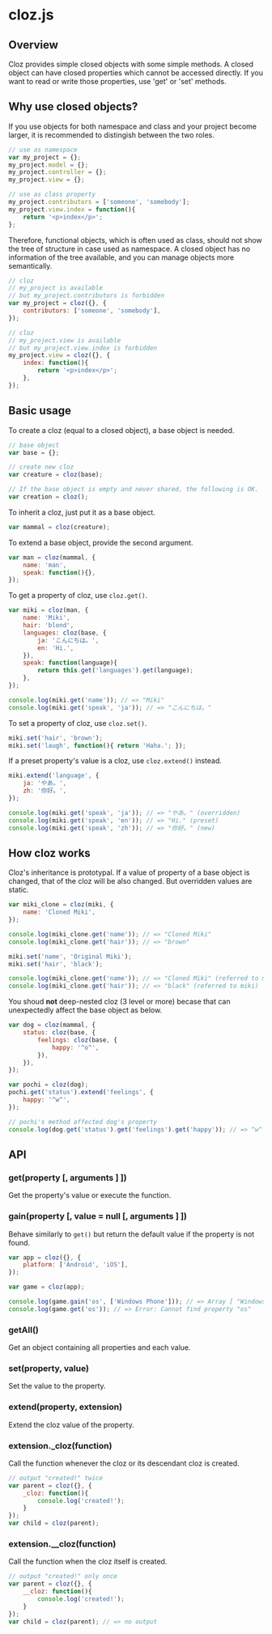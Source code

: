 cloz.js
====

## Overview

Cloz provides simple closed objects with some simple methods.
A closed object can have closed properties which cannot be accessed directly.
If you want to read or write those properties, use 'get' or 'set' methods.

## Why use closed objects?

If you use objects for both namespace and class and your project become larger, it is recommended to distingish between the two roles.

```js
// use as namespace
var my_project = {};
my_project.model = {};
my_project.controller = {};
my_project.view = {};

// use as class property
my_project.contributors = ['someone', 'somebody'];
my_project.view.index = function(){
	return '<p>index</p>';
};
```

Therefore, functional objects, which is often used as class, should not show the tree of structure in case used as namespace.
A closed object has no information of the tree available, and you can manage objects more semantically.

```js
// cloz
// my_project is available
// but my_project.contributors is forbidden
var my_project = cloz({}, {
	contributors: ['someone', 'somebody'],
});

// cloz
// my_project.view is available
// but my_project.view.index is forbidden
my_project.view = cloz({}, {
	index: function(){
		return '<p>index</p>';
	},
});
```

## Basic usage

To create a cloz (equal to a closed object), a base object is needed.

```js
// base object
var base = {};

// create new cloz
var creature = cloz(base);

// If the base object is empty and never shared, the following is OK.
var creation = cloz();
```

To inherit a cloz, just put it as a base object.

```js
var mammal = cloz(creature);
```

To extend a base object, provide the second argument.

```js
var man = cloz(mammal, {
	name: 'man',
	speak: function(){},
});
```

To get a property of cloz, use `cloz.get()`.

```js
var miki = cloz(man, {
	name: 'Miki',
	hair: 'blond',
	languages: cloz(base, {
		ja: 'こんにちは。',
		en: 'Hi.',
	}),
	speak: function(language){
		return this.get('languages').get(language);
	},
});

console.log(miki.get('name')); // => "Miki"
console.log(miki.get('speak', 'ja')); // => "こんにちは。"
```

To set a property of cloz, use `cloz.set()`.

```js
miki.set('hair', 'brown');
miki.set('laugh', function(){ return 'Haha.'; });
```

If a preset property's value is a cloz, use `cloz.extend()` instead.

```js
miki.extend('language', {
	ja: 'やあ。',
	zh: '你好。',
});

console.log(miki.get('speak', 'ja')); // => "やあ。" (overridden)
console.log(miki.get('speak', 'en')); // => "Hi." (preset)
console.log(miki.get('speak', 'zh')); // => "你好。" (new)
```

## How cloz works

Cloz's inheritance is prototypal. If a value of property of a base object is changed, that of the cloz will be also changed.
But overridden values are static.

```js
var miki_clone = cloz(miki, {
	name: 'Cloned Miki',
});

console.log(miki_clone.get('name')); // => "Cloned Miki"
console.log(miki_clone.get('hair')); // => "brown"

miki.set('name', 'Original Miki');
miki.set('hair', 'black');

console.log(miki_clone.get('name')); // => "Cloned Miki" (referred to miki_clone)
console.log(miki_clone.get('hair')); // => "black" (referred to miki)
```

You shoud **not** deep-nested cloz (3 level or more) becase that can unexpectedly affect the base object as below.

```js
var dog = cloz(mammal, {
	status: cloz(base, {
		feelings: cloz(base, {
			happy: '^o^',
		}),
	}),
});

var pochi = cloz(dog);
pochi.get('status').extend('feelings', {
	happy: '^w^',
});

// pochi's method affected dog's property
console.log(dog.get('status').get('feelings').get('happy')); // => ^w^
```

## API

### get(property [, arguments ] ])

Get the property's value or execute the function.

### gain(property [, value = null [, arguments ] ])

Behave similarly to `get()` but return the default value if the property is not found.

```js
var app = cloz({}, {
	platform: ['Android', 'iOS'],
});

var game = cloz(app);

console.log(game.gain('os', ['Windows Phone'])); // => Array [ "Windows Phone" ]
console.log(game.get('os')); // => Error: Cannot find property "os"
```

### getAll()

Get an object containing all properties and each value.

### set(property, value)

Set the value to the property.

### extend(property, extension)

Extend the cloz value of the property.

### extension._cloz(function)

Call the function whenever the cloz or its descendant cloz is created.

```js
// output "created!" twice
var parent = cloz({}, {
	_cloz: function(){
		console.log('created!');
	}
});
var child = cloz(parent);
```

### extension.__cloz(function)

Call the function when the cloz itself is created.

```js
// output "created!" only once
var parent = cloz({}, {
	__cloz: function(){
		console.log('created!');
	}
});
var child = cloz(parent); // => no output
```
